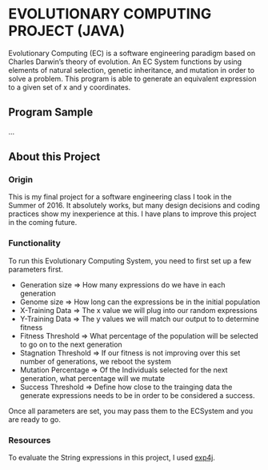 # EVOLUTIONARY COMPUTING PROJECT (JAVA)
Evolutionary Computing (EC) is a software engineering paradigm based on Charles Darwin’s theory of evolution.  An EC System 
functions by using elements of natural selection, genetic inheritance, and mutation in order to solve a problem.  This program is able to generate an equivalent expression to a given set of x and y coordinates.

## Program Sample
...

## About this Project
### Origin
This is my final project for a software engineering class I took in the Summer of 2016.  It absolutely works, but many design decisions and coding practices show my inexperience at this.  I have plans to improve this project in the coming future.      

### Functionality
To run this Evolutionary Computing System, you need to first set up a few parameters first.

* Generation size => How many expressions do we have in each generation
* Genome size => How long can the expressions be in the initial population
* X-Training Data => The x value we will plug into our random expressions
* Y-Training Data => The y values we will match our output to to determine fitness
* Fitness Threshold => What percentage of the population will be selected to go on to the next generation
* Stagnation Threshold => If our fitness is not improving over this set number of generations, we reboot the system
* Mutation Percentage => Of the Individuals selected for the next generation, what percentage will we mutate
* Success Threshold => Define how close to the trainging data the generate expressions needs to be in order to be considered a success.

Once all parameters are set, you may pass them to the ECSystem and you are ready to go.

### Resources
To evaluate the String expressions in this project, I used [exp4j](http://www.objecthunter.net/exp4j/).



